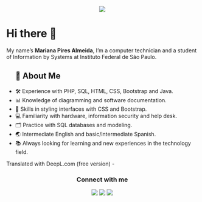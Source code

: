 <p align="center">
  <img src="https://capsule-render.vercel.app/api?type=waving&color=gradient&height=90"/>
</p>
<h1>Hi there 👋</h1>
<p>My name’s <strong>Mariana Pires Almeida</strong>, I’m a computer technician and a student of Information by Systems at Instituto Federal de São Paulo.</p> 
<ul>
<h2>🌼 About Me</h2>
<li>🛠️ Experience with PHP, SQL, HTML, CSS, Bootstrap and Java.</li>
<li>📊 Knowledge of diagramming and software documentation.</li>
<li>🎨 Skills in styling interfaces with CSS and Bootstrap.</li>
<li>💻 Familiarity with hardware, information security and help desk.</li>
<li>🗂️ Practice with SQL databases and modeling.</li>
<li>🌏 Intermediate English and basic/intermediate Spanish.</li>
<li>📚 Always looking for learning and new experiences in the technology field.</li>
</ul>
Translated with DeepL.com (free version)
- <div align="center">
  <h3 style="">Connect with me</h3>
  <p>  
    <a href="https://www.instagram.com/_marianapires__/"><img src="https://img.shields.io/badge/-Instagram-%23E4405F?style=for-the-badge&logo=instagram&logoColor=white" target="_blank"></a>
    <a href="https://www.linkedin.com/in/marianapiresalmeida"><img src="https://img.shields.io/badge/-LinkedIn-%230077B5?style=for-the-badge&logo=linkedin&logoColor=white" target="_blank"></a>
    <a href="mailto:marianapires.mpa@gmail.com"><img src="https://img.shields.io/badge/-Gmail-%23333?style=for-the-badge&logo=gmail&logoColor=white" target="_blank"></a>
  </p>
</div>
